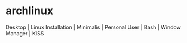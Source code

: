 # archlinux
Desktop | Linux Installation | Minimalis | Personal User | Bash | Window Manager | KISS 
